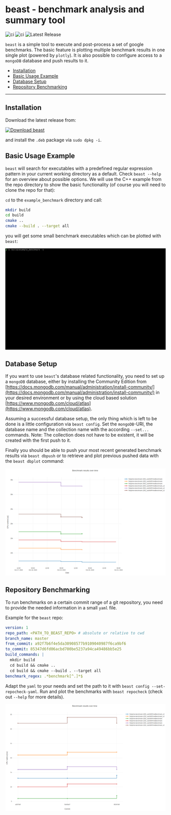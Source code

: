 # **beast** - **be**nchmark **a**nalysis and **s**ummary **t**ool

![ci](https://github.com/bjob/beast/workflows/ci-chain/badge.svg) ![ci](https://github.com/bjob/beast/workflows/cd-chain/badge.svg) ![Latest Release](https://img.shields.io/github/release/bjob/beast.svg?style=flat)

``beast`` is a simple tool to execute and post-process a set of google benchmarks. The basic feature is plotting multiple benchmark results in one single plot (powered by `plotly`). It is also possible to configure access to a ``mongoDB`` database and push results to it.

- [Installation](#installation)
- [Basic Usage Example](#basic-usage-example)
- [Database Setup](#database-setup)
- [Repository Benchmarking](#repository-benchmarking)

----------------------------------

## **Installation**

Download the latest release from:

[![Download beast](https://img.shields.io/badge/dynamic/json.svg?label=download&url=https://api.github.com/repos/bjob/beast/releases/latest&query=$.assets[0].name&style=for-the-badge)](https://github.com/bjob/beast/releases/latest)

and install the ``.deb`` package via ``sudo dpkg -i``.

## **Basic Usage Example**

``beast`` will search for executables with a predefined regular expression pattern in your current working directory as a default. Check ``beast --help`` for an overview about possible options. We will use the C++ example from the repo directory to show the basic functionality (of course you will need to clone the repo for that):

``cd`` to the ``example_benchmark`` directory and call:

```bash
mkdir build
cd build
cmake ..
cmake --build . --target all
```

you will get some small benchmark executables which can be plotted with ``beast``:

![beast_on_examples](doc/beast_on_examples.gif)

## **Database Setup**

If you want to use ``beast``'s database related functionality, you need to set up a ``mongoDB`` database, either by installing the Community Edition from [https://docs.mongodb.com/manual/administration/install-community/](https://docs.mongodb.com/manual/administration/install-community/) in your desired environment or by using the cloud based solution [https://www.mongodb.com/cloud/atlas](https://www.mongodb.com/cloud/atlas).

Assuming a successful database setup, the only thing which is left to be done is a little configuration via ``beast config``. Set the ``mongoDB``-URI, the database name and the collection name with the according ``--set...`` commands. Note: The collection does not have to be existent, it will be created with the first push to it.

Finally you should be able to push your most recent generated benchmark results via ``beast dbpush`` or to retrieve and plot previous pushed data with the ``beast dbplot`` command:

![beast_on_examples](doc/example_time_series.png)

## **Repository Benchmarking**

To run benchmarks on a certain commit range of a git repository, you need to provide the needed information in a small `yaml` file.

Example for the `beast` repo:

```yaml
version: 1
repo_path: <PATH_TO_BEAST_REPO> # absolute or relative to cwd
branch_name: master
from_commit: a92f7b6f4e5da30908577b9109040987f6ca9bf6
to_commit: 85347d6fd06acbd700be5237a94ca49486bb5e25
build_commands: |
  mkdir build
  cd build && cmake ..
  cd build && cmake --build . --target all
benchmark_regex: .*benchmark[^.]*$
```

Adapt the `yaml` to your needs and set the path to it with `beast config --set-repocheck-yaml`. Run and plot the benchmarks with `beast repocheck` (check out `--help` for more details).

![beast_commit_range_benchmark](doc/commit_range_runtime.png)
